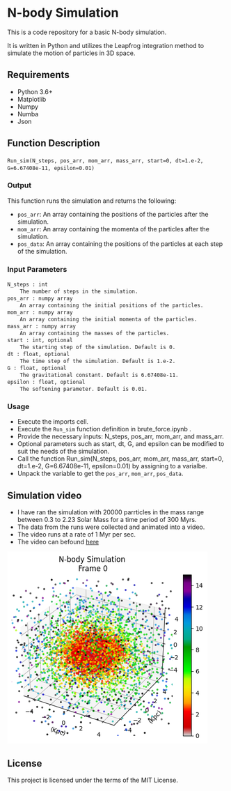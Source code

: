 # N-body Simulation

This is a code repository for a basic N-body simulation. 

It is written in Python and utilizes the Leapfrog integration method to simulate the motion of particles in 3D space.

## Requirements

* Python 3.6+
* Matplotlib
* Numpy
* Numba
* Json

## Function Description

`Run_sim(N_steps, pos_arr, mom_arr, mass_arr, start=0, dt=1.e-2, G=6.67408e-11, epsilon=0.01)`

### Output

This function runs the simulation and returns the following:

* `pos_arr`: An array containing the positions of the particles after the simulation.
* `mom_arr`: An array containing the momenta of the particles after the simulation.  
* `pos_data`: An array containing the positions of the particles at each step of the simulation.

### Input Parameters

    N_steps : int
        The number of steps in the simulation.
    pos_arr : numpy array
        An array containing the initial positions of the particles.
    mom_arr : numpy array
        An array containing the initial momenta of the particles.
    mass_arr : numpy array
        An array containing the masses of the particles.
    start : int, optional
        The starting step of the simulation. Default is 0.
    dt : float, optional
        The time step of the simulation. Default is 1.e-2.
    G : float, optional
        The gravitational constant. Default is 6.67408e-11.
    epsilon : float, optional
        The softening parameter. Default is 0.01.

### Usage

* Execute the imports cell.
* Execute the `Run_sim` function definition in brute_force.ipynb .
* Provide the necessary inputs: N_steps, pos_arr, mom_arr, and mass_arr.
* Optional parameters such as start, dt, G, and epsilon can be modified to suit the needs of the simulation.
* Call the function Run_sim(N_steps, pos_arr, mom_arr, mass_arr, start=0, dt=1.e-2, G=6.67408e-11, epsilon=0.01) by assigning to a varialbe.
* Unpack the variable to get the `pos_arr`, `mom_arr`, `pos_data`.

## Simulation video

* I have ran the simulation with 20000 parrticles in the mass range between 0.3 to 2.23 Solar Mass for a time period of 300 Myrs. 
* The data from the runs were collected and animated into a video. 
* The video runs at a rate of 1 Myr per sec. 
* The video can befound [here](https://www.youtube.com/watch?v=hIO0DGP90Xg) 

![Picture](https://github.com/Balaji-0-5/N-Body-Simulation/blob/360c513accb6df68e839c8c7968f62e94aea894c/Project/Initial_config.png)

## License
This project is licensed under the terms of the MIT License.
